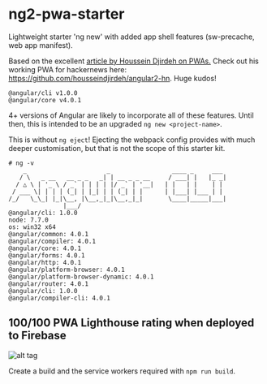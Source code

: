 # ng2-pwa-starter
Lightweight starter 'ng new' with added app shell features (sw-precache, web app manifest).

Based on the excellent [article by Houssein Djirdeh on PWAs.](https://houssein.me/progressive-angular-applications) Check out his working PWA for hackernews here: https://github.com/housseindjirdeh/angular2-hn. Huge kudos!

```
@angular/cli v1.0.0
@angular/core v4.0.1
```

4+ versions of Angular are likely to incorporate all of these features. Until then, this is intended to be an upgraded `ng new <project-name>`.

This is without `ng eject`! Ejecting the webpack config provides with much deeper customisation, but that is not the scope of this starter kit.

```
# ng -v
    _                      _                 ____ _     ___
   / \   _ __   __ _ _   _| | __ _ _ __     / ___| |   |_ _|
  / △ \ | '_ \ / _` | | | | |/ _` | '__|   | |   | |    | |
 / ___ \| | | | (_| | |_| | | (_| | |      | |___| |___ | |
/_/   \_\_| |_|\__, |\__,_|_|\__,_|_|       \____|_____|___|
               |___/
@angular/cli: 1.0.0
node: 7.7.0
os: win32 x64
@angular/common: 4.0.1
@angular/compiler: 4.0.1
@angular/core: 4.0.1
@angular/forms: 4.0.1
@angular/http: 4.0.1
@angular/platform-browser: 4.0.1
@angular/platform-browser-dynamic: 4.0.1
@angular/router: 4.0.1
@angular/cli: 1.0.0
@angular/compiler-cli: 4.0.1
```

## 100/100 PWA Lighthouse rating when deployed to Firebase

![alt tag](https://raw.githubusercontent.com/mezoistvan/angular-pwa-starter/master/src/assets/lighthouse/lighthouse.png)

Create a build and the service workers required with `npm run build`.
